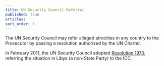 ```yaml
---
title: UN Security Council Referral
published: true
articles:
sort_order: 3
---
```



The UN Security Council may refer alleged atrocities in any country to the Prosecutor by passing a resolution authorized by the UN Charter.

In February 2011, the UN Security Council adopted [Resolution 1970](https://www.icc-cpi.int/NR/rdonlyres/081A9013-B03D-4859-9D61-5D0B0F2F5EFA/0/1970Eng.pdf), referring the situation in Libya (a non-State Party) to the ICC.
